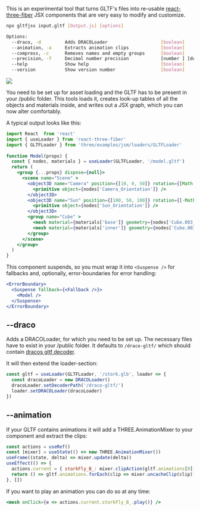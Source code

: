 This is an experimental tool that turns GLTF's files into re-usable [react-three-fiber](https://github.com/react-spring/react-three-fiber) JSX components that are very easy to modify and customize.

```bash
npx gltfjsx input.gltf [Output.js] [options]

Options:
  --draco, -d         Adds DRACOLoader                    [boolean]
  --animation, -a     Extracts animation clips            [boolean]
  --compress, -c      Removes names and empty groups      [boolean]
  --precision, -f     Decimal number precision            [number ] [default: 2]
  --help              Show help                           [boolean]
  --version           Show version number                 [boolean]
```

<img src="https://i.imgur.com/DmdTMcL.gif" />

You need to be set up for asset loading and the GLTF has to be present in your /public folder. This tools loads it, creates look-up tables of all the objects and materials inside, and writes out a JSX graph, which you can now alter comfortably.

A typical output looks like this:

```jsx
import React  from 'react'
import { useLoader } from 'react-three-fiber'
import { GLTFLoader } from 'three/examples/jsm/loaders/GLTFLoader'
  
function Model(props) {
  const { nodes, materials } = useLoader(GLTFLoader, '/model.gltf')
  return (
    <group {...props} dispose={null}>
      <scene name="Scene" >
        <object3D name="Camera" position={[10, 0, 50]} rotation={[Math.PI / 2, 0, 0]} >
          <primitive object={nodes['Camera_Orientation']} />
        </object3D>
        <object3D name="Sun" position={[100, 50, 100]} rotation={[-Math.PI / 2, 0, 0]} >
          <primitive object={nodes['Sun_Orientation']} />
        </object3D>
        <group name="Cube" >
          <mesh material={materials['base']} geometry={nodes['Cube.003_0'].geometry} name="Cube.003_0" />
          <mesh material={materials['inner']} geometry={nodes['Cube.003_1'].geometry} name="Cube.003_1" />
        </group>
      </scene>
    </group>
  )
}
```

This component suspends, so you must wrap it into `<Suspense />` for fallbacks and, optionally, error-boundaries for error handling:

```jsx
<ErrorBoundary>
  <Suspense fallback={<Fallback />}>
    <Model />
  </Suspense>
</ErrorBoundary>
```

## --draco

Adds a DRACOLoader, for which you need to be set up. The necessary files have to exist in your /public folder. It defaults to `/draco-gltf/` which should contain [dracos gltf decoder](https://github.com/mrdoob/three.js/tree/dev/examples/js/libs/draco/gltf).

It will then extend the loader-section:

```jsx
const gltf = useLoader(GLTFLoader, '/stork.glb', loader => {
  const dracoLoader = new DRACOLoader()
  dracoLoader.setDecoderPath('/draco-gltf/')
  loader.setDRACOLoader(dracoLoader)
})
```

## --animation

If your GLTF contains animations it will add a THREE.AnimationMixer to your component and extract the clips:


```jsx
const actions = useRef()
const [mixer] = useState(() => new THREE.AnimationMixer())
useFrame((state, delta) => mixer.update(delta))
useEffect(() => {
  actions.current = { storkFly_B_: mixer.clipAction(gltf.animations[0]) }
  return () => gltf.animations.forEach(clip => mixer.uncacheClip(clip))
}, [])
```

If you want to play an animation you can do so at any time:

```jsx
<mesh onClick={e => actions.current.storkFly_B_.play()} />
```

